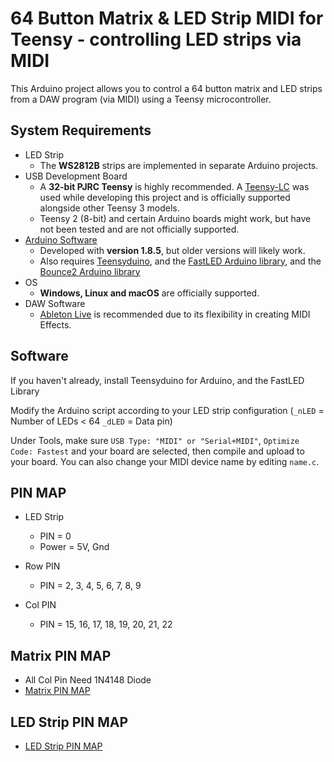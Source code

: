 # 64 Button Matrix & LED Strip MIDI for Teensy - controlling LED strips via MIDI

This Arduino project allows you to control a 64 button matrix and LED strips from a DAW program (via MIDI) using a Teensy microcontroller.

## System Requirements

* LED Strip
	* The **WS2812B** strips are implemented in separate Arduino projects. 
* USB Development Board
    * A **32-bit PJRC Teensy** is highly recommended. A [Teensy-LC](https://www.pjrc.com/store/teensylc.html) was used while developing this project and is officially supported alongside other Teensy 3 models.
    * Teensy 2 (8-bit) and certain Arduino boards might work, but have not been tested and are not officially supported.
* [Arduino Software](https://www.arduino.cc/en/Main/Software)
    * Developed with **version 1.8.5**, but older versions will likely work.
    * Also requires [Teensyduino](https://www.pjrc.com/teensy/teensyduino.html), and the [FastLED Arduino library](https://github.com/FastLED/FastLED), and the [Bounce2 Arduino library](https://github.com/thomasfredericks/Bounce2)
* OS
    * **Windows, Linux and macOS** are officially supported.
* DAW Software
    * [Ableton Live](https://www.ableton.com/en/live/) is recommended due to its flexibility in creating MIDI Effects.

## Software

If you haven't already, install Teensyduino for Arduino, and the FastLED Library

Modify the Arduino script according to your LED strip configuration (`_nLED` = Number of LEDs < 64 `_dLED` = Data pin)

Under Tools, make sure `USB Type: "MIDI" or "Serial+MIDI"`, `Optimize Code: Fastest` and your board are selected, then compile and upload to your board. You can also change your MIDI device name by editing `name.c`.

## PIN MAP

* LED Strip
	* PIN = 0
	* Power = 5V, Gnd

* Row PIN
	* PIN = 2, 3, 4, 5, 6, 7, 8, 9

* Col PIN
	* PIN = 15, 16, 17, 18, 19, 20, 21, 22

## Matrix PIN MAP
* All Col Pin Need 1N4148 Diode
* [Matrix PIN MAP](https://github.com/peeldok/DIY-64_Button_Matrix_MIDI_Device_With_LED/blob/main/64_Button_Matrix_LED_Strip/Matrix%20PIN%20MAP.jpg?raw=true)

## LED Strip PIN MAP
* [LED Strip PIN MAP](https://github.com/peeldok/DIY-64_Button_Matrix_MIDI_Device_With_LED/blob/main/64_Button_Matrix_LED_Strip/LED%20STRIP.jpg?raw=true)
